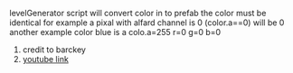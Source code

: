 levelGenerator script will convert color in to prefab
 the color must be identical 
 for example a pixal with alfard channel is 0 (color.a==0) will be 0
another example color blue is a colo.a=255 r=0 g=0 b=0
1. credit to barckey
2. [youtube link](https://www.youtube.com/watch?v=B_Xp9pt8nRY&t=626s)
